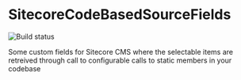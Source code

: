 # SitecoreCodeBasedSourceFields
![Build status](https://ci.appveyor.com/api/projects/status/github/jballe/sitecorecodebasedsourcefields?branch=master&svg=true)

Some custom fields for Sitecore CMS where the selectable items are retreived through call to configurable calls to static members in your codebase
